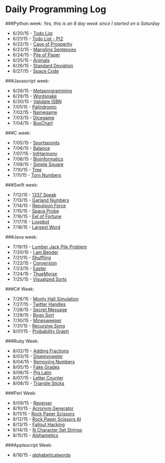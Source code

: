 # Daily Programming Log
###Python week:
*Yes, this is an 8 day week since I started on a Saturday*
* 6/20/15 - [Todo List](https://github.com/trvrsalom/dailyprogrammer/tree/master/Week_1/6_20_15)
* 6/21/15 - [Todo List - Pt2](https://github.com/trvrsalom/dailyprogrammer/tree/master/Week_1/6_21_15)
* 6/22/15 - [Cave of Prosperity](https://github.com/trvrsalom/dailyprogrammer/tree/master/Week_1/6_22_15)
* 6/23/15 - [Mangling Sentences](https://github.com/trvrsalom/dailyprogrammer/tree/master/Week_1/6_23_15)
* 6/24/15 - [Pile of Paper](https://github.com/trvrsalom/dailyprogrammer/tree/master/Week_1/6_24_15)
* 6/25/15 - [Animals](https://github.com/trvrsalom/dailyprogrammer/tree/master/Week_1/6_25_15)
* 6/26/15 - [Standard Deviation](https://github.com/trvrsalom/dailyprogrammer/tree/master/Week_1/6_26_15)
* 6/27/15 - [Space Code](https://github.com/trvrsalom/dailyprogrammer/tree/master/Week_1/6_27_15)

###Javascript week:
* 6/28/15 - [Metaprogramming](https://github.com/trvrsalom/dailyprogrammer/tree/master/Week_2/6_28_15)
* 6/29/15 - [Wordsnake](https://github.com/trvrsalom/dailyprogrammer/tree/master/Week_2/6_29_15)
* 6/30/15 - [Validate ISBN](https://github.com/trvrsalom/dailyprogrammer/tree/master/Week_2/6_30_15)
* 7/01/15 - [Palindromic](https://github.com/trvrsalom/dailyprogrammer/tree/master/Week_2/7_1_15)
* 7/02/15 - [Namegame](https://github.com/trvrsalom/dailyprogrammer/tree/master/Week_2/7_2_15)
* 7/03/15 - [Dicegame](https://github.com/trvrsalom/dailyprogrammer/tree/master/Week_2/7_3_15)
* 7/04/15 - [BoxChart](https://github.com/trvrsalom/dailyprogrammer/tree/master/Week_2/7_4_15)

###C week:
* 7/05/15 - [Sportspoints](https://github.com/trvrsalom/dailyprogrammer/tree/master/Week_3/7_5_15)
* 7/06/15 - [Balance](https://github.com/trvrsalom/dailyprogrammer/tree/master/Week_3/7_6_15)
* 7/07/15 - [IntHarmony](https://github.com/trvrsalom/dailyprogrammer/tree/master/Week_3/7_7_15)
* 7/08/15 - [Bioinformatics](https://github.com/trvrsalom/dailyprogrammer/tree/master/Week_3/7_8_15)
* 7/09/15 - [Simple Square](https://github.com/trvrsalom/dailyprogrammer/tree/master/Week_3/7_9_15)
* 7/10/15 - [Tree](https://github.com/trvrsalom/dailyprogrammer/tree/master/Week_3/7_10_15)
* 7/11/15 - [Torn Numbers](https://github.com/trvrsalom/dailyprogrammer/tree/master/Week_3/7_11_15)

###Swift week:
* 7/12/15 - [1337 Speak](https://github.com/trvrsalom/dailyprogrammer/tree/master/Week_4/7_12_15)
* 7/13/15 - [Garland Numbers](https://github.com/trvrsalom/dailyprogrammer/tree/master/Week_4/7_13_15)
* 7/14/15 - [Repulsion Force](https://github.com/trvrsalom/dailyprogrammer/tree/master/Week_4/7_14_15)
* 7/15/15 - [Space Probe](https://github.com/trvrsalom/dailyprogrammer/tree/master/Week_4/7_15_15)
* 7/16/15 - [Eel of Fortune](https://github.com/trvrsalom/dailyprogrammer/tree/master/Week_4/7_16_15)
* 7/17/15 - [Loopbot](https://github.com/trvrsalom/dailyprogrammer/tree/master/Week_4/7_17_15)
* 7/18/15 - [Largest Word](https://github.com/trvrsalom/dailyprogrammer/tree/master/Week_4/7_18_15)

###Java week:
* 7/19/15 - [Lumber Jack Pile Problem](https://github.com/trvrsalom/dailyprogrammer/tree/master/Week_5/7_19_15)
* 7/20/15 - [I am Bender](https://github.com/trvrsalom/dailyprogrammer/tree/master/Week_5/7_20_15)
* 7/21/15 - [Shuffling](https://github.com/trvrsalom/dailyprogrammer/tree/master/Week_5/7_21_15)
* 7/22/15 - [Conversion](https://github.com/trvrsalom/dailyprogrammer/tree/master/Week_5/7_22_15)
* 7/23/15 - [Easter](https://github.com/trvrsalom/dailyprogrammer/tree/master/Week_5/7_23_15)
* 7/24/15 - [ThueMorse](https://github.com/trvrsalom/dailyprogrammer/tree/master/Week_5/7_24_15)
* 7/25/15 - [Visualized Sorts](https://github.com/trvrsalom/dailyprogrammer/tree/master/Week_5/7_25_15)

###C# Week:
* 7/26/15 - [Monty Hall Simulation](https://github.com/trvrsalom/dailyprogrammer/tree/master/Week_6/7_26_15)
* 7/27/15 - [Twitter Handles](https://github.com/trvrsalom/dailyprogrammer/tree/master/Week_6/7_27_15)
* 7/28/15 - [Secret Message](https://github.com/trvrsalom/dailyprogrammer/tree/master/Week_6/7_28_15)
* 7/29/15 - [Bogo Sort](https://github.com/trvrsalom/dailyprogrammer/tree/master/Week_6/7_29_15)
* 7/30/15 - [Minesweeper](https://github.com/trvrsalom/dailyprogrammer/tree/master/Week_6/7_30_15)
* 7/31/15 - [Recursive Song](https://github.com/trvrsalom/dailyprogrammer/tree/master/Week_6/7_31_15)
* 8/01/15 - [Probability Graph](https://github.com/trvrsalom/dailyprogrammer/tree/master/Week_6/8_1_15)

###Ruby Week:
* 8/02/15 - [Adding Fractions](https://github.com/trvrsalom/dailyprogrammer/tree/master/Week_7/8_2_15)
* 8/03/15 - [Disemvoweler](https://github.com/trvrsalom/dailyprogrammer/tree/master/Week_7/8_3_15)
* 8/04/15 - [Removing Numbers](https://github.com/trvrsalom/dailyprogrammer/tree/master/Week_7/8_4_15)
* 8/05/15 - [Fake Grades](https://github.com/trvrsalom/dailyprogrammer/tree/master/Week_7/8_5_15)
* 8/06/15 - [Pig Latin](https://github.com/trvrsalom/dailyprogrammer/tree/master/Week_7/8_6_15)
* 8/07/15 - [Letter Counter](https://github.com/trvrsalom/dailyprogrammer/tree/master/Week_7/8_7_15)
* 8/08/15 - [Triangle Sticks](https://github.com/trvrsalom/dailyprogrammer/tree/master/Week_7/8_8_15)

###Perl Week:
* 8/09/15 - [Reverser](https://github.com/trvrsalom/dailyprogrammer/tree/master/Week_8/8_9_15)
* 8/10/15 - [Acronym Generator](https://github.com/trvrsalom/dailyprogrammer/tree/master/Week_8/8_10_15)
* 8/11/15 - [Rock Paper Scissors](https://github.com/trvrsalom/dailyprogrammer/tree/master/Week_8/8_11_15)
* 8/12/15 - [Rock Paper Scissors AI](https://github.com/trvrsalom/dailyprogrammer/tree/master/Week_8/8_12_15)
* 8/13/15 - [Fallout Hacking](https://github.com/trvrsalom/dailyprogrammer/tree/master/Week_8/8_13_15)
* 8/14/15 - [N Character Set Strings](https://github.com/trvrsalom/dailyprogrammer/tree/master/Week_8/8_14_15)
* 8/15/15 - [Alphametics](https://github.com/trvrsalom/dailyprogrammer/tree/master/Week_8/8_15_15)

###Applescript Week:
* 8/16/15 - [alphabeticalwords](https://github.com/trvrsalom/dailyprogrammer/tree/master/Week_9/8_16_15)
